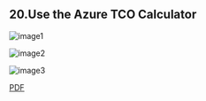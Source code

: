 ## 20.Use the Azure TCO Calculator

![image1](https://github.com/host4ideas/Az-900-Azure-Fundamentals/blob/main/Media/20.Use%20the%20Azure%20TCO%20Calculator/image1.png?raw=true)

![image2](https://github.com/host4ideas/Az-900-Azure-Fundamentals/blob/main/Media/20.Use%20the%20Azure%20TCO%20Calculator/image2.png?raw=true)

![image3](https://github.com/host4ideas/Az-900-Azure-Fundamentals/blob/main/Media/20.Use%20the%20Azure%20TCO%20Calculator/image3.png?raw=true)

[PDF](https://github.com/host4ideas/Az-900-Azure-Fundamentals/blob/main/Media/20.Use%20the%20Azure%20TCO%20Calculator/myTCOcalc.pdf?raw=true)

